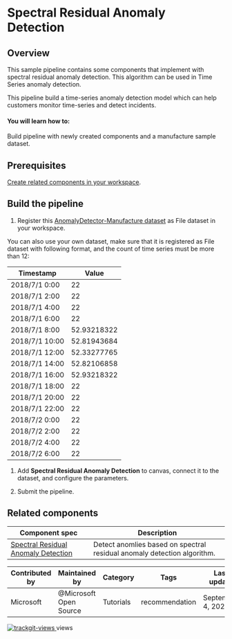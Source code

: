 # Spectral Residual Anomaly Detection 

## Overview

This sample pipeline contains some components that implement with spectral residual anomaly detection. This algorithm can be used in Time Series anomaly detection.

This pipeline build a time-series anomaly detection model which can help customers monitor time-series and detect incidents.

#### You will learn how to:

Build pipeline with newly created components and a manufacture sample dataset.

## Prerequisites

[Create related components in your workspace](.../tutorial/tutorial1-use-existing-components.md).

## Build the pipeline

1. Register this [AnomalyDetector-Manufacture dataset](https://github.com/microsoft/Cognitive-Samples-IntelligentKiosk/blob/master/Kiosk/Assets/AnomalyDetector/AnomalyDetector-Manufacture.csv) as File dataset in your workspace.

You can also use your own dataset, make sure that it is registered as File dataset with following format, and the count of time series must be more than 12:

|Timestamp|Value|
|---|---|
|2018/7/1 0:00|22|
|2018/7/1 2:00|22|
|2018/7/1 4:00|22|
|2018/7/1 6:00|22|
|2018/7/1 8:00|52.93218322|
|2018/7/1 10:00|52.81943684|
|2018/7/1 12:00|52.33277765|
|2018/7/1 14:00|52.82106858|
|2018/7/1 16:00|52.93218322|
|2018/7/1 18:00|22|
|2018/7/1 20:00|22|
|2018/7/1 22:00|22|
|2018/7/2 0:00|22|
|2018/7/2 2:00|22|
|2018/7/2 4:00|22|
|2018/7/2 6:00|22|

1. Add **Spectral Residual Anomaly Detection** to canvas, connect it to the dataset, and configure the parameters.

1. Submit the pipeline.

## Related components
| Component spec               | Description                                                  |
| --- |--- |
[Spectral Residual Anomaly Detection](https://github.com/microsoft/anomalydetector/blob/master/aml_module/module_spec.yaml)| Detect anomlies based on spectral residual anomaly detection algorithm. |


| Contributed by | Maintained by | Category | Tags | Last update | 
|---|---|---|---|---|
| Microsoft | @Microsoft Open Source | Tutorials |recommendation| September 4, 2020 |

<a href="https://trackgit.com">
<img src="https://sfy.cx/u/oFu" alt="trackgit-views" />
</a> views